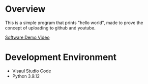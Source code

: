 # Overview

This is a simple program that prints "hello world", made to prove the concept of uploading to github and youtube.

[Software Demo Video](http://youtube.link.goes.here)

# Development Environment

* Visaul Studio Code
* Python 3.9.12
